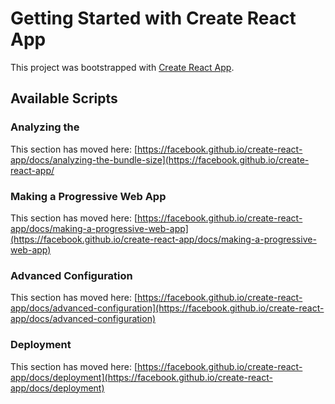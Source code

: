 # Getting Started with Create React App

This project was bootstrapped with [Create React App](https://github.com/facebook/create-react-app).

## Available Scripts




### Analyzing the 

This section has moved here: [https://facebook.github.io/create-react-app/docs/analyzing-the-bundle-size](https://facebook.github.io/create-react-app/

### Making a Progressive Web App

This section has moved here: [https://facebook.github.io/create-react-app/docs/making-a-progressive-web-app](https://facebook.github.io/create-react-app/docs/making-a-progressive-web-app)

### Advanced Configuration

This section has moved here: [https://facebook.github.io/create-react-app/docs/advanced-configuration](https://facebook.github.io/create-react-app/docs/advanced-configuration)

### Deployment

This section has moved here: [https://facebook.github.io/create-react-app/docs/deployment](https://facebook.github.io/create-react-app/docs/deployment)


